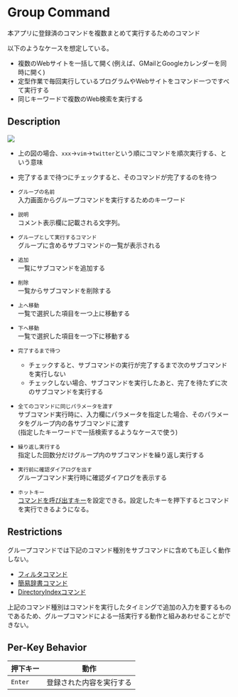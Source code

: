 # Group Command

本アプリに登録済のコマンドを複数まとめて実行するためのコマンド  

以下のようなケースを想定している。

- 複数のWebサイトを一括して開く(例えば、GMailとGoogleカレンダーを同時に開く)
- 定型作業で毎回実行しているプログラムやWebサイトをコマンド一つですべて実行する
- 同じキーワードで複数のWeb検索を実行する

## Description

![](../image/edit-groupcommand.png)
- 上の図の場合、`xxx`→`vim`→`twitter`という順にコマンドを順次実行する、という意味
- 完了するまで待つにチェックすると、そのコマンドが完了するのを待つ


- `グループの名前`  
入力画面からグループコマンドを実行するためのキーワード
- `説明`  
コメント表示欄に記載される文字列。

- `グループとして実行するコマンド`  
グループに含めるサブコマンドの一覧が表示される

- `追加`  
一覧にサブコマンドを追加する
- `削除`  
一覧からサブコマンドを削除する
- `上へ移動`  
一覧で選択した項目を一つ上に移動する
- `下へ移動`  
一覧で選択した項目を一つ下に移動する

- `完了するまで待つ`
  - チェックすると、サブコマンドの実行が完了するまで次のサブコマンドを実行しない
  - チェックしない場合、サブコマンドを実行したあと、完了を待たずに次のサブコマンドを実行する

- `全てのコマンドに同じパラメータを渡す`  
サブコマンド実行時に、入力欄にパラメータを指定した場合、そのパラメータをグループ内の各サブコマンドに渡す  
(指定したキーワードで一括検索するようなケースで使う)

- `繰り返し実行する`  
指定した回数分だけグループ内のサブコマンドを繰り返し実行する

- `実行前に確認ダイアログを出す`  
グループコマンド実行時に確認ダイアログを表示する

- `ホットキー`  
[コマンドを呼び出すキー](/window/command-hotkey)を設定できる。設定したキーを押下するとコマンドを実行できるようになる。

## Restrictions

グループコマンドでは下記のコマンド種別をサブコマンドに含めても正しく動作しない。

- [フィルタコマンド](/user-command/filter)
- [簡易辞書コマンド](/user-command/simple-dict.md)
- [DirectoryIndexコマンド](/user-command/directoryindex)

上記のコマンド種別はコマンドを実行したタイミングで追加の入力を要するものであるため、グループコマンドによる一括実行する動作と組みあわせることができない。


## Per-Key Behavior

|押下キー|動作|
|--|--|
|`Enter`|登録された内容を実行する|

